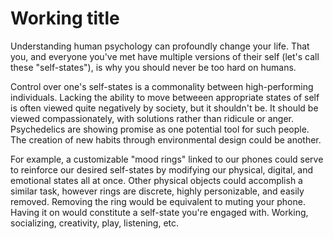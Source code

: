 # Working title
Understanding human psychology can profoundly change your life. That you, and everyone you've met have multiple versions of their self (let's call these "self-states"), is why you should never be too hard on humans. 

Control over one's self-states is a commonality between high-performing individuals. Lacking the ability to move betweeen appropriate states of self is often viewed quite negatively by society, but it shouldn't be. It should be viewed compassionately, with solutions rather than ridicule or anger. Psychedelics are showing promise as one potential tool for such people. The creation of new habits through environmental design could be another.

For example, a customizable "mood rings" linked to our phones could serve to reinforce our desired self-states by modifying our physical, digital, and emotional states all at once. Other physical objects could accomplish a similar task, however rings are discrete, highly personizable, and easily removed. Removing the ring would be equivalent to muting your phone. Having it on would constitute a self-state you're engaged with. Working, socializing, creativity, play, listening, etc.
